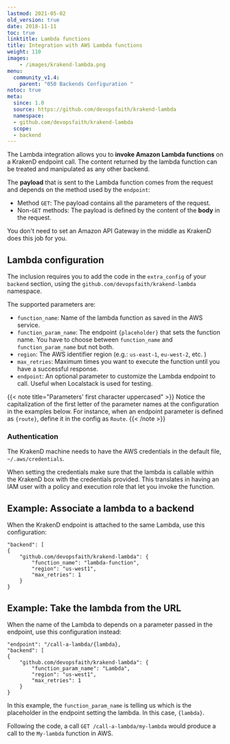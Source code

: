 ```yaml
---
lastmod: 2021-05-02
old_version: true
date: 2018-11-11
toc: true
linktitle: Lambda functions
title: Integration with AWS Lambda functions
weight: 110
images:
    - /images/krakend-lambda.png
menu:
  community_v1.4:
    parent: "050 Backends Configuration "
notoc: true
meta:
  since: 1.0
  source: https://github.com/devopsfaith/krakend-lambda
  namespace:
  - github.com/devopsfaith/krakend-lambda
  scope:
  - backend
---
```


The Lambda integration allows you to **invoke Amazon Lambda functions** on a KrakenD endpoint call. The content returned by the lambda function can be treated and manipulated as any other backend.

The **payload** that is sent to the Lambda function comes from the request and depends on the method used by the `endpoint`:

*   Method `GET`: The payload contains all the parameters of the request.
*   Non-`GET` methods: The payload is defined by the content of the **body** in the request.

You don't need to set an Amazon API Gateway in the middle as KrakenD does this job for you.

## Lambda configuration

The inclusion requires you to add the code in the `extra_config` of your `backend` section, using the `github.com/devopsfaith/krakend-lambda` namespace.

The supported parameters are:

*   `function_name`: Name of the lambda function as saved in the AWS service.
*   `function_param_name`: The endpoint `{placeholder}` that sets the function name. You have to choose between `function_name` and `function_param_name` but not both.
*   `region`: The AWS identifier region (e.g.: `us-east-1`, `eu-west-2`, etc. )
*   `max_retries`: Maximum times you want to execute the function until you have a successful response.
*   `endpoint`: An optional parameter to customize the Lambda endpoint to call. Useful when Localstack is used for testing.

{{< note title="Parameters' first character uppercased" >}}
Notice the capitalization of the first letter of the parameter names at the configuration in the examples below. For instance, when an endpoint parameter is defined as `{route}`, define it in the config as `Route`.
{{< /note >}}


### Authentication

The KrakenD machine needs to have the AWS credentials in the default file, `~/.aws/credentials`.

When setting the credentials make sure that the lambda is callable within the KrakenD box with the credentials provided. This translates in having an IAM user with a policy and execution role that let you invoke the function.

## Example: Associate a lambda to a backend

When the KrakenD endpoint is attached to the same Lambda, use this configuration:

    "backend": [
    {
        "github.com/devopsfaith/krakend-lambda": {
            "function_name": "lambda-function",
            "region": "us-west1",
            "max_retries": 1
        }
    }

## Example: Take the lambda from the URL

When the name of the Lambda to depends on a parameter passed in the endpoint, use this configuration instead:

    "endpoint": "/call-a-lambda/{lambda},
    "backend": [
    {
        "github.com/devopsfaith/krakend-lambda": {
            "function_param_name": "Lambda",
            "region": "us-west1",
            "max_retries": 1
        }
    }

In this example, the `function_param_name` is telling us which is the placeholder in the endpoint setting the lambda. In this case, `{lambda}`.

Following the code, a call `GET /call-a-lambda/my-lambda` would produce a call to the `My-lambda` function in AWS.
